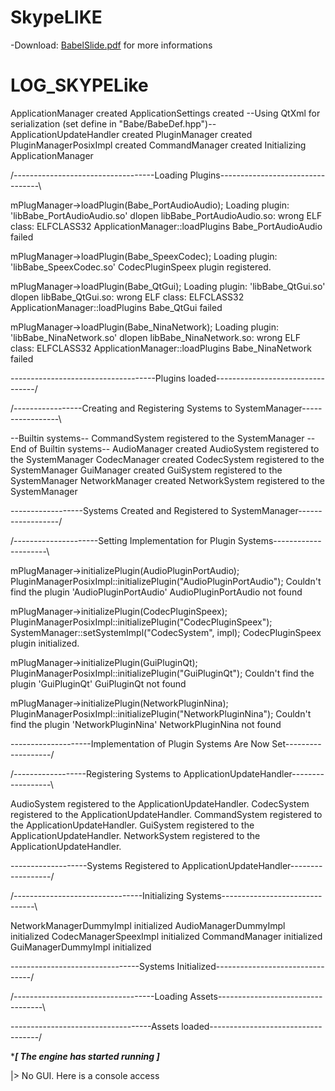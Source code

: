 SkypeLIKE
=========

-Download: [BabelSlide.pdf](https://mega.co.nz/#!s9FyxJjR!lDF6drNEmeRLb8NOKi_BGZmCqn7bK3Ww1NIuaRLZMXo) for more informations

LOG_SKYPELike
=========

ApplicationManager created
ApplicationSettings created
--Using QtXml for serialization (set define in "Babe/BabeDef.hpp")--
ApplicationUpdateHandler created
PluginManager created
PluginManagerPosixImpl created
CommandManager created
Initializing ApplicationManager



/-----------------------------------Loading Plugins---------------------------------\

mPlugManager->loadPlugin(Babe_PortAudioAudio);
Loading plugin: 'libBabe_PortAudioAudio.so'
dlopen libBabe_PortAudioAudio.so: wrong ELF class: ELFCLASS32
ApplicationManager::loadPlugins Babe_PortAudioAudio failed

mPlugManager->loadPlugin(Babe_SpeexCodec);
Loading plugin: 'libBabe_SpeexCodec.so'
CodecPluginSpeex plugin registered.

mPlugManager->loadPlugin(Babe_QtGui);
Loading plugin: 'libBabe_QtGui.so'
dlopen libBabe_QtGui.so: wrong ELF class: ELFCLASS32
ApplicationManager::loadPlugins Babe_QtGui failed

mPlugManager->loadPlugin(Babe_NinaNetwork);
Loading plugin: 'libBabe_NinaNetwork.so'
dlopen libBabe_NinaNetwork.so: wrong ELF class: ELFCLASS32
ApplicationManager::loadPlugins Babe_NinaNetwork failed

\------------------------------------Plugins loaded---------------------------------/





/-----------------Creating and Registering Systems to SystemManager-----------------\

--Builtin systems--
CommandSystem registered to the SystemManager
--End of Builtin systems--
AudioManager created
AudioSystem registered to the SystemManager
CodecManager created
CodecSystem registered to the SystemManager
GuiManager created
GuiSystem registered to the SystemManager
NetworkManager created
NetworkSystem registered to the SystemManager

\------------------Systems Created and Registered to SystemManager------------------/





/---------------------Setting Implementation for Plugin Systems---------------------\

mPlugManager->initializePlugin(AudioPluginPortAudio);
PluginManagerPosixImpl::initializePlugin("AudioPluginPortAudio");
Couldn't find the plugin 'AudioPluginPortAudio'
AudioPluginPortAudio not found

mPlugManager->initializePlugin(CodecPluginSpeex);
PluginManagerPosixImpl::initializePlugin("CodecPluginSpeex");
SystemManager::setSystemImpl("CodecSystem", impl);
CodecPluginSpeex plugin initialized.

mPlugManager->initializePlugin(GuiPluginQt);
PluginManagerPosixImpl::initializePlugin("GuiPluginQt");
Couldn't find the plugin 'GuiPluginQt'
GuiPluginQt not found

mPlugManager->initializePlugin(NetworkPluginNina);
PluginManagerPosixImpl::initializePlugin("NetworkPluginNina");
Couldn't find the plugin 'NetworkPluginNina'
NetworkPluginNina not found

\--------------------Implementation of Plugin Systems Are Now Set-------------------/





/------------------Registering Systems to ApplicationUpdateHandler------------------\

AudioSystem registered to the ApplicationUpdateHandler.
CodecSystem registered to the ApplicationUpdateHandler.
CommandSystem registered to the ApplicationUpdateHandler.
GuiSystem registered to the ApplicationUpdateHandler.
NetworkSystem registered to the ApplicationUpdateHandler.

\-------------------Systems Registered to ApplicationUpdateHandler------------------/





/--------------------------------Initializing Systems-------------------------------\

NetworkManagerDummyImpl initialized
AudioManagerDummyImpl initialized
CodecManagerSpeexImpl initialized
CommandManager initialized
GuiManagerDummyImpl initialized

\--------------------------------Systems Initialized--------------------------------/





/-----------------------------------Loading Assets----------------------------------\


\-----------------------------------Assets loaded-----------------------------------/




**************************[ The engine has started running ]*************************

|> No GUI. Here is a console access